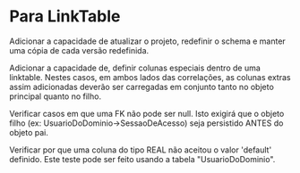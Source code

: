 # Para LinkTable
  Adicionar a capacidade de atualizar o projeto, redefinir o schema e manter uma cópia de
    cada versão redefinida.

  Adicionar a capacidade de, definir colunas especiais dentro de uma linktable.
    Nestes casos, em ambos lados das correlações, as colunas extras assim adicionadas deverão
    ser carregadas em conjunto tanto no objeto principal quanto no filho.

  Verificar casos em que uma FK não pode ser null.
    Isto exigirá que o objeto filho (ex: UsuarioDoDominio->SessaoDeAcesso) seja persistido ANTES
    do objeto pai.

  Verificar por que uma coluna do tipo REAL não aceitou o valor 'default' definido.
    Este teste pode ser feito usando a tabela "UsuarioDoDominio".
